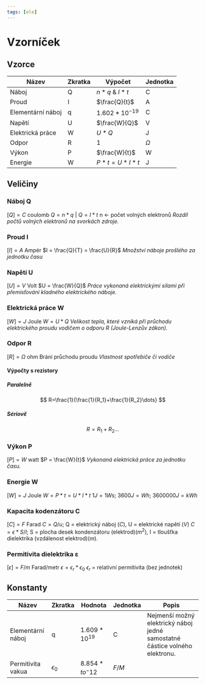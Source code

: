 ```yaml
---
tags: [ele]
---
```

# Vzorníček
## Vzorce
| Název             | Zkratka | Výpočet            | Jednotka |
| ----------------- | ------- | ------------------ | -------- |
| Náboj             | Q       | $n * q$ & $I * t$  | C        |
| Proud             | I       | $\frac{Q}{t}$      | A        |
| Elementární náboj | q       | $1.602 * 10^{-19}$ | C        |
| Napětí            | U       | $\frac{W}{Q}$      | V        |
| Elektrická práce  | W       | $U * Q$            | J        |
| Odpor             | R       | 1                  | $\Omega$ |
| Výkon             | P       | $\frac{W}{t}$      | W        |
| Energie           | W       | $P*t=U*I*t$        | J         |
## Veličiny
### Náboj Q
$[Q] = C$ coulomb
$Q = n * q$ | $Q = I * t$
n <- počet volných elektronů
*Rozdíl počtů volných elektronů na svorkách zdroje.*
### Proud I
$[I] = A$ Ampér
$I = \frac{Q}{T} = \frac{U}{R}$
*Množství náboje prošlého za jednotku času*
### Napětí U
$[U] = V$ Volt
$U = \frac{W}{Q}$
*Práce vykonaná elektrickými silami při přemisťování kladného elektrického náboje.*
### Elektrická práce W
$[W] = J$ Joule
$W = U * Q$
*Velikost tepla, které vzniká při průchodu elektrického proudu vodičem o odporu R (Joule-Lenzův zákon).*
### Odpor R
$[R] = \Omega$ ohm
Brání průchodu proudu
*Vlastnost spotřebiče či vodiče*
#### Výpočty s rezistory
##### Paralelně
$$
R=\frac{1}{\frac{1}{R_1}+\frac{1}{R_2}\dots}
$$
##### Sériově
$$
R = R_1 + R_2 \dots
$$
### Výkon P
$[P] = W$ watt
$P = \frac{W}{t}$
*Vykonaná elektrická práce za jednotku času.*
### Energie W
$[W] = J$ Joule
$W = P * t = U * I * t$
$1J = 1Ws$; $3600J = Wh$; $3600000J = kWh$
### Kapacita kodenzátoru C
$[C] = F$ Farad
$C = Q/u$; Q = elektrický náboj ($C$), U = elektrické napětí ($V$)
$C = \epsilon * S/I$; S = plocha desek kondenzátoru (elektrod)($m^2$), I = tloušťka dielektrika (vzdálenost elektrod)($m$).
### Permitivita dielektrika ε
$[\epsilon] = F/m$ Farad/metr
$\epsilon = \epsilon_r * \epsilon_0$
$\epsilon_r$ = relativní permitivita (bez jednotek)
## Konstanty
| Název             | Zkratka      | Hodnota           | Jednotka | Popis                                                                       |
| ----------------- | ------------ | ----------------- | -------- | --------------------------------------------------------------------------- |
| Elementární náboj | q            | $1.609 * 10^{19}$ | C        | Nejmenší možný elektrický náboj jedné samostatné částice volného elektronu. |
| Permitivita vakua | $\epsilon_0$ | $8.854*to^-12$    | $F/M$    |                                                                             |

